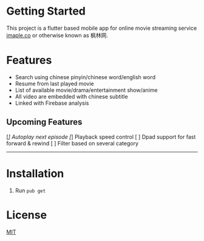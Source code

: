 # Getting Started

This project is a flutter based mobile app for online movie streaming service [imaple.co](https://imaple.co) or otherwise known as 枫林网.


# Features
* Search using chinese pinyin/chinese word/english word
* Resume from last played movie
* List of available movie/drama/entertainment show/anime
* All video are embedded with chinese subtitle
* Linked with Firebase analysis

## Upcoming Features
[*] Autoplay next episode
[*] Playback speed control
[ ] Dpad support for fast forward & rewind
[ ] Filter based on several category

---

# Installation

1. Run
`pub get`

# License
[MIT](https://github.com/JungleDome/IMaple_Mobile/blob/master/LICENSE)